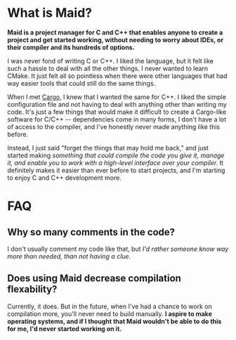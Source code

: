# What is Maid?
**Maid is a project manager for C and C++ that enables anyone to create a project and get started working, without needing to worry about IDEs, or their compiler and its hundreds of options.**

I was never fond of writing C or C++. I liked the language, but it felt like such a hassle to deal with all the other things. I never wanted to learn CMake. It just felt all so pointless when there were other languages that had way easier tools that could still do the same things.

When I met [Cargo](https://github.com/rust-lang/cargo), I knew that I wanted the same for C++. I liked the simple configuration file and not having to deal with anything other than writing my code. It's just a few things that would make it difficult to create a Cargo-like software for C/C++ -- dependencies come in many forms, I don't have a lot of access to the compiler, and I've honestly never made anything like this before.

Instead, I just said "forget the things that may hold me back," and just started making *something that could compile the code you give it, manage it, and enable you to work with a high-level interface over your compiler.* It definitely makes it easier than ever before to start projects, and I'm starting to enjoy C and C++ development more.
# FAQ
## Why so many comments in the code?
I don't usually comment my code like that, but *I'd rather someone know way more than needed, than not having a clue.*
## Does using Maid decrease compilation flexability?
Currently, it does. But in the future, when I've had a chance to work on compilation more, you'll never need to build manually. **I aspire to make operating systems, and if I thought that Maid wouldn't be able to do this for me, I'd never started working on it.**